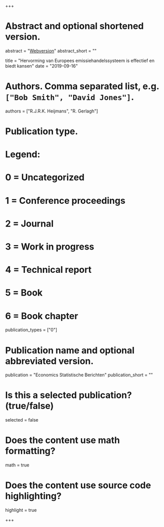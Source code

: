 +++
# Abstract and optional shortened version.
abstract = "[Webversion](https://esb.nu/esb/20055600/hervorming-van-europees-emissiehandelssysteem-is-effectief-en-biedt-kansen)"
abstract_short = ""

title = "Hervorming van Europees emissiehandelssysteem is effectief en biedt kansen"
date = "2019-09-16"

# Authors. Comma separated list, e.g. `["Bob Smith", "David Jones"]`.
authors = ["R.J.R.K. Heijmans", "R. Gerlagh"]
# Publication type.
# Legend:
# 0 = Uncategorized
# 1 = Conference proceedings
# 2 = Journal
# 3 = Work in progress
# 4 = Technical report
# 5 = Book
# 6 = Book chapter
publication_types = ["0"]

# Publication name and optional abbreviated version.
publication = "Economics Statistische Berichten"
publication_short = ""

# Is this a selected publication? (true/false)
selected = false


# Does the content use math formatting?
math = true

# Does the content use source code highlighting?
highlight = true

+++

